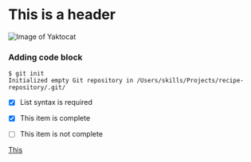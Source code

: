 # This is a header

![Image of Yaktocat](https://octodex.github.com/images/yaktocat.png)

### Adding code block

```
$ git init
Initialized empty Git repository in /Users/skills/Projects/recipe-repository/.git/
```

- [x] List syntax is required
- [x] This item is complete
- [ ] This item is not complete


[This](README.md)
